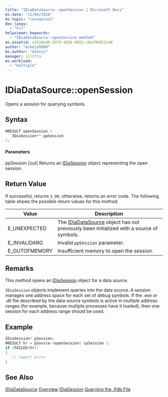 ```yaml
---
title: "IDiaDataSource::openSession | Microsoft Docs"
ms.date: "11/04/2016"
ms.topic: "conceptual"
dev_langs:
  - "C++"
helpviewer_keywords:
  - "IDiaDataSource::openSession method"
ms.assetid: a3319ed0-3979-483b-9852-c0af96852c48
author: "mikejo5000"
ms.author: "mikejo"
manager: jillfra
ms.workload:
  - "multiple"
---
```

# IDiaDataSource::openSession
Opens a session for querying symbols.

## Syntax

```C++
HRESULT openSession ( 
   IDiaSession** ppSession
);
```

#### Parameters
ppSession
[out] Returns an [IDiaSession](../../debugger/debug-interface-access/idiasession.md) object representing the open session.

## Return Value
If successful, returns `S_OK`; otherwise, returns an error code. The following table shows the possible return values for this method.

|Value|Description|
|-----------|-----------------|
|E_UNEXPECTED|The [IDiaDataSource](../../debugger/debug-interface-access/idiadatasource.md) object has not previously been initialized with a source of symbols.|
|E_INVALIDARG|Invalid `ppSession` parameter.|
|E_OUTOFMEMORY|Insufficient memory to open the session.|

## Remarks
This method opens an [IDiaSession](../../debugger/debug-interface-access/idiasession.md) object for a data source.

`IDiaSession` objects implement queries into the data source. A session manages one address space for each set of debug symbols. If the .exe or .dll file described by the data source symbols is active in multiple address ranges (for example, because multiple processes have it loaded), then one session for each address range should be used.

## Example

```C++
IDiaSession* pSession;
HRESULT hr = pSource->openSession( &pSession );
if (FAILED(hr))
{
   // report error
}
```

## See Also
[IDiaDataSource](../../debugger/debug-interface-access/idiadatasource.md)
[Overview](../../debugger/debug-interface-access/overview-debug-interface-access-sdk.md)
[IDiaSession](../../debugger/debug-interface-access/idiasession.md)
[Querying the .Pdb File](../../debugger/debug-interface-access/querying-the-dot-pdb-file.md)
